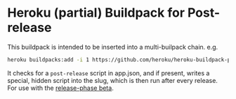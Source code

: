 # Heroku (partial) Buildpack for Post-release

This buildpack is intended to be inserted into a multi-builpack chain. e.g.

```bash
heroku buildpacks:add -i 1 https://github.com/heroku/heroku-buildpack-postrelease
```

It checks for a `post-release` script in app.json, and if present, writes a
special, hidden script into the slug, which is then run after every release.
For use with the [release-phase beta]( https://devcenter.heroku.com/articles/release-phase?preview=1).
